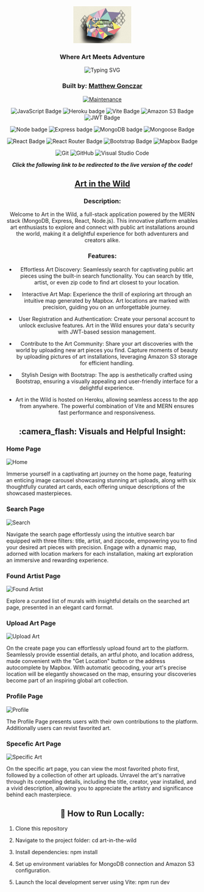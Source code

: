 <div align="center">

<img src="./public/artInTheWild.jpg" width="30%" height="15%" />

### Where Art Meets Adventure

<img src="https://readme-typing-svg.herokuapp.com?font=Ubuntu&weight=700&size=30&pause=1000&color=blue&center=true&vCenter=true&width=435&lines=Art%20in%20the%20Wild" alt="Typing SVG" />

### Built by: **[Matthew Gonczar](https://www.linkedin.com/in/matthew-gonczar/)**

[![Maintenance](https://img.shields.io/badge/Maintained%3F-yes-green.svg)](https://GitHub.com/Naereen/StrapDown.js/graphs/commit-activity)

![JavaScript Badge](https://img.shields.io/badge/JavaScript-F7DF1E?style=for-the-badge&logo=javascript&logoColor=white)
![Heroku badge](https://img.shields.io/badge/Heroku-430098?style=for-the-badge&logo=heroku&logoColor=white)
![Vite Badge](https://img.shields.io/badge/Vite-646CFF?style=for-the-badge&logo=vite&logoColor=white)
![Amazon S3 Badge](https://img.shields.io/badge/Amazon_S3-569A31?style=for-the-badge&logo=amazons3&logoColor=white)
![JWT Badge](https://img.shields.io/badge/JWT-000000?style=for-the-badge&logo=jsonwebtokens&logoColor=white)

![Node badge](https://img.shields.io/badge/Node.js-339933?style=for-the-badge&logo=nodedotjs&logoColor=white)
![Express badge](https://img.shields.io/badge/Express.js-000000?style=for-the-badge&logo=express&logoColor=white)
![MongoDB badge](https://img.shields.io/badge/MongoDB-4EA94B?style=for-the-badge&logo=mongodb&logoColor=white)
![Mongoose Badge](https://img.shields.io/badge/Mongoose-880000?style=for-the-badge&logo=mongoose&logoColor=white)

![React Badge](https://img.shields.io/badge/React-61DAFB?style=for-the-badge&logo=react&logoColor=white)
![React Router Badge](https://img.shields.io/badge/React_Router-CA4245?style=for-the-badge&logo=reactrouter&logoColor=white)
![Bootstrap Badge](https://img.shields.io/badge/Bootstrap-7952B3?style=for-the-badge&logo=bootstrap&logoColor=white)
![Mapbox Badge](https://img.shields.io/badge/Mapbox-000000?style=for-the-badge&logo=mapbox&logoColor=white)

![Git](https://img.shields.io/badge/GIT-E44C30?style=for-the-badge&logo=git&logoColor=white)
![GitHub](https://img.shields.io/badge/GitHub-100000?style=for-the-badge&logo=github&logoColor=white)
![Visual Studio Code](https://img.shields.io/badge/Visual_Studio_Code-0078D4?style=for-the-badge&logo=visual%20studio%20code&logoColor=white)


**_Click the following link to be redirected to the live version of the code!_** 

## [Art in the Wild](https://art-in-the-wild.herokuapp.com/)

### Description:

Welcome to Art in the Wild, a full-stack application powered by the MERN stack (MongoDB, Express, React, Node.js). This innovative platform enables art enthusiasts to explore and connect with public art installations around the world, making it a delightful experience for both adventurers and creators alike.

### Features:

- Effortless Art Discovery: Seamlessly search for captivating public art pieces using the built-in search functionality. You can search by title, artist, or even zip code to find art closest to your location.

- Interactive Art Map: Experience the thrill of exploring art through an intuitive map generated by Mapbox. Art locations are marked with precision, guiding you on an unforgettable journey.

- User Registration and Authentication: Create your personal account to unlock exclusive features. Art in the Wild ensures your data's security with JWT-based session management.

- Contribute to the Art Community: Share your art discoveries with the world by uploading new art pieces you find. Capture moments of beauty by uploading pictures of art installations, leveraging Amazon S3 storage for efficient handling.

- Stylish Design with Bootstrap: The app is aesthetically crafted using Bootstrap, ensuring a visually appealing and user-friendly interface for a delightful experience.
  
- Art in the Wild is hosted on Heroku, allowing seamless access to the app from anywhere. The powerful combination of Vite and MERN ensures fast performance and responsiveness.

</div>

<div align="center">
 <h2>:camera_flash: Visuals and Helpful Insight: </h2>
</div>


### Home Page

![Home](https://i.imgur.com/ZStGEQh.png)

Immerse yourself in a captivating art journey on the home page, featuring an enticing image carousel showcasing stunning art uploads, along with six thoughtfully curated art cards, each offering unique descriptions of the showcased masterpieces.

### Search Page

![Search](https://i.imgur.com/OHZzwya.png)

Navigate the search page effortlessly using the intuitive search bar equipped with three filters: title, artist, and zipcode, empowering you to find your desired art pieces with precision. Engage with a dynamic map, adorned with location markers for each installation, making art exploration an immersive and rewarding experience.

### Found Artist Page

![Found Artist](https://i.imgur.com/Soe2rDB.png)

Explore a curated list of murals with insightful details on the searched art page, presented in an elegant card format.

### Upload Art Page

![Upload Art](https://i.imgur.com/nWXoZBE.png)

On the create page you can effortlessly upload found art to the platform. Seamlessly provide essential details, an artful photo, and location address, made convenient with the "Get Location" button or the address autocomplete by Mapbox. With automatic geocoding, your art's precise location will be elegantly showcased on the map, ensuring your discoveries become part of an inspiring global art collection.

### Profile Page

![Profile](https://i.imgur.com/LzXtkSW.png)

The Profile Page presents users with their own contributions to the platform. Additionally users can revist favorited art.

### Specefic Art Page

![Specific Art](https://i.imgur.com/0zmNiXK.png)

On the specific art page, you can view the most favorited photo first, followed by a collection of other art uploads. Unravel the art's narrative through its compelling details, including the title, creator, year installed, and a vivid description, allowing you to appreciate the artistry and significance behind each masterpiece.

<div align="center">
 <h2>🚀 How to Run Locally: </h2>
</div>

1. Clone this repository

1. Navigate to the project folder: cd art-in-the-wild

1. Install dependencies: npm install

1. Set up environment variables for MongoDB connection and Amazon S3 configuration.

1. Launch the local development server using Vite: npm run dev
